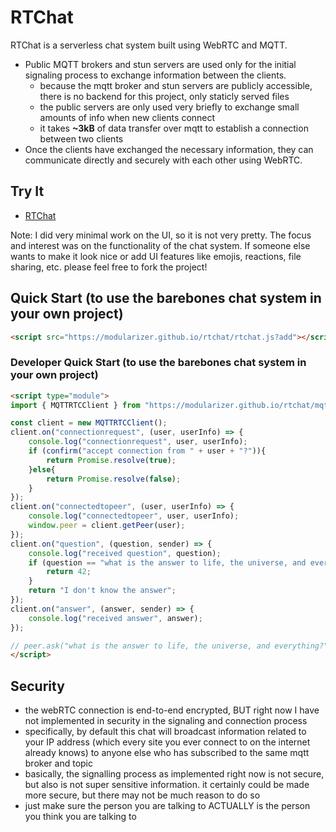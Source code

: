 # RTChat

RTChat is a serverless chat system built using WebRTC and MQTT. 

* Public MQTT brokers and stun servers are used only for the initial signaling process to exchange information between the clients.
  * because the mqtt broker and stun servers are publicly accessible, there is no backend for this project, only staticly served files
  * the public servers are only used very briefly to exchange small amounts of info when new clients connect
  * it takes **~3kB** of data transfer over mqtt to establish a connection between two clients
* Once the clients have exchanged the necessary information, they can communicate directly and securely with each other using WebRTC.

## Try It
* [RTChat](https://modularizer.github.io/rtchat/)

Note: I did very minimal work on the UI, so it is not very pretty. 
The focus and interest was on the functionality of the chat system.
If someone else wants to make it look nice or add UI features like emojis, reactions, file sharing, etc. please feel free to fork the project!

## Quick Start (to use the barebones chat system in your own project)
```html
<script src="https://modularizer.github.io/rtchat/rtchat.js?add"></script>
```

### Developer Quick Start (to use the barebones chat system in your own project)
```html
<script type="module">
import { MQTTRTCClient } from "https://modularizer.github.io/rtchat/mqtt-rtc.js";

const client = new MQTTRTCClient();
client.on("connectionrequest", (user, userInfo) => {
    console.log("connectionrequest", user, userInfo);
    if (confirm("accept connection from " + user + "?")){
        return Promise.resolve(true);
    }else{
        return Promise.resolve(false);
    }
});
client.on("connectedtopeer", (user, userInfo) => {
    console.log("connectedtopeer", user, userInfo);
    window.peer = client.getPeer(user);
});
client.on("question", (question, sender) => {
    console.log("received question", question);
    if (question == "what is the answer to life, the universe, and everything?"){
        return 42;
    }
    return "I don't know the answer";
});
client.on("answer", (answer, sender) => {
    console.log("received answer", answer);
});

// peer.ask("what is the answer to life, the universe, and everything?").then(console.log);
</script>
```

## Security
* the webRTC connection is end-to-end encrypted, BUT right now I have not implemented in security in the signaling and connection process
* specifically, by default this chat will broadcast information related to your IP address (which every site you ever connect to on the internet already knows) to anyone else who has subscribed to the same mqtt broker and topic
* basically, the signalling process as implemented right now is not secure, but also is not super sensitive information. it certainly could be made more secure, but there may not be much reason to do so
* just make sure the person you are talking to ACTUALLY is the person you think you are talking to




